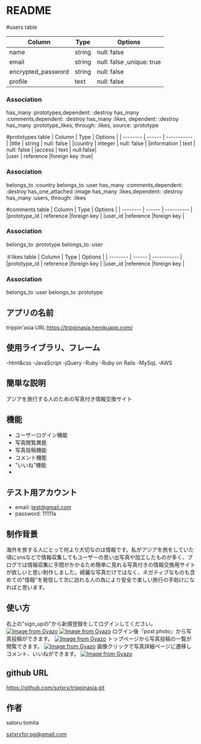 # README

#users table

| Column            | Type    | Options     |
| --------          | ------  | ----------- |
| name          | string  |null: false  |
| email             | string  |null: false ,unique: true|
| encrypted_password| string  |null: false  | 
|profile            | text   |null: false  | 
### Association
has_many :prototypes,dependent: :destroy
  has_many :comments,dependent: :destroy
  has_many :likes, dependent: :destroy
  has_many :prototype_likes, through: :likes, source: :prototype


#prototypes table
| Column            | Type          | Options      |
| --------          | ------        | -----------  | 
|title             | string        | null: false  |
|country            | integer       | null: false  |
|information        | text          | null: false  | 
|access          | text       | null:false|     
|user               | reference     |foreign key :true| 
### Association
belongs_to :country
belongs_to :user
has_many :comments,dependent: :destroy
has_one_attached :image
has_many :likes,dependent: :destroy
has_many :users, through: :likes



#comments table
| Column            | Type       | Options    |
| --------          | ------     | ---------- |
|prototype_id      | reference    |foreign key |
|user_id           |reference   |foreign key |
### Association
belongs_to :prototype
belongs_to :user



＃likes table
| Column         | Type      | Options     |
| --------       | ------    | ----------- |
|prototype_id      | reference    |foreign key |
|user_id           |reference   |foreign key |
### Association
belongs_to :user
belongs_to :prototype




 ## アプリの名前
 trippin'asia
 URL:https://trippinasia.herokuapp.com/

## 使用ライブラリ、フレーム

-html&css
-JavaScript
-jQuery
-Ruby
-Ruby on Rails
-MySqL
-AWS

## 簡単な説明

アジアを旅行する人のための写真付き情報交換サイト


## 機能
- ユーザーログイン機能
- 写真閲覧異能
- 写真投稿機能
- コメント機能
- "いいね"機能
- 
## テスト用アカウント
- email: test@gmail.com
- password: 11111a


## 制作背景
海外を旅する人にとって何より大切なのは情報です。私がアジアを旅をしていた頃にsnsなどで情報収集してもユーザーの思い出写真や加工したものが多く、ブログでは情報収集に手間がかかるため簡単に見れる写真付きの情報交換用サイトが欲しいと思い制作しました。綺麗な写真だけではなく、ネガティブなものも含めての"情報"を発信して次に訪れる人の為により安全で楽しい旅行の手助けになればと思います。

## 使い方
右上の"sign_upの"から新規登録をしてログインしてください。
[![Image from Gyazo](https://i.gyazo.com/2252caefed28633b9a1546848eeb771f.jpg)](https://gyazo.com/2252caefed28633b9a1546848eeb771f)
[![Image from Gyazo](https://i.gyazo.com/63415143fa75527db68931e1d5c153c9.png)](https://gyazo.com/63415143fa75527db68931e1d5c153c9)
ログイン後『post photo』から写真投稿ができます。
[![Image from Gyazo](https://i.gyazo.com/5cd93c9bd893a86e542fbd84092ab0f2.png)](https://gyazo.com/5cd93c9bd893a86e542fbd84092ab0f2)
トップページから写真投稿の一覧が閲覧できます。
[![Image from Gyazo](https://i.gyazo.com/9685b508b17cd1835ff05ff2a3fe360f.jpg)](https://gyazo.com/9685b508b17cd1835ff05ff2a3fe360f)
画像クリックで写真詳細ページに遷移しコメント、いいねができます。
[![Image from Gyazo](https://i.gyazo.com/ddf99637142d560f968336e601a5a176.png)](https://gyazo.com/ddf99637142d560f968336e601a5a176)
## github URL
https://github.com/sxtxrx/trippinasia.git


## 作者
satoru tomita

sxtxrxfor.pg@gmail.com


